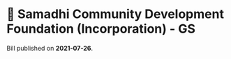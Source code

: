 # 📄  Samadhi Community Development Foundation (Incorporation) - GS

Bill published on **2021-07-26**.
